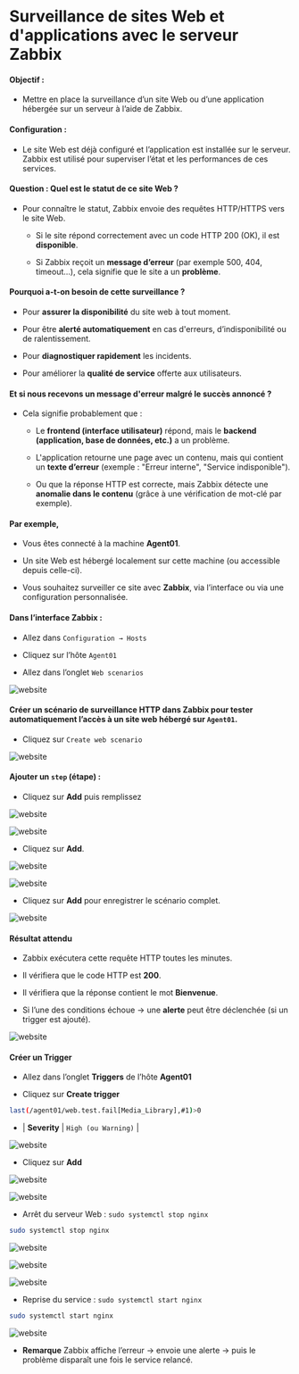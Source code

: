# Surveillance de sites Web et d'applications avec le serveur Zabbix

#### Objectif :

- Mettre en place la surveillance d’un site Web ou d’une application hébergée sur un serveur à l’aide de Zabbix.

#### Configuration :

- Le site Web est déjà configuré et l’application est installée sur le serveur. Zabbix est utilisé pour superviser l’état et les performances de ces services.

#### Question : Quel est le statut de ce site Web ?

- Pour connaître le statut, Zabbix envoie des requêtes HTTP/HTTPS vers le site Web.

  - Si le site répond correctement avec un code HTTP 200 (OK), il est **disponible**.

  - Si Zabbix reçoit un **message d’erreur** (par exemple 500, 404, timeout…), cela signifie que le site a un **problème**.

#### Pourquoi a-t-on besoin de cette surveillance ?

- Pour **assurer la disponibilité** du site web à tout moment.

- Pour être **alerté automatiquement** en cas d'erreurs, d’indisponibilité ou de ralentissement.

- Pour **diagnostiquer rapidement** les incidents.

- Pour améliorer la **qualité de service** offerte aux utilisateurs.

#### Et si nous recevons un message d'erreur malgré le succès annoncé ?

- Cela signifie probablement que :

  - Le **frontend (interface utilisateur)** répond, mais le **backend (application, base de données, etc.)** a un problème.

  - L'application retourne une page avec un contenu, mais qui contient un **texte d’erreur** (exemple : "Erreur interne", "Service indisponible").

  - Ou que la réponse HTTP est correcte, mais Zabbix détecte une **anomalie dans le contenu** (grâce à une vérification de mot-clé par exemple).

#### Par exemple,

- Vous êtes connecté à la machine **Agent01**.

- Un site Web est hébergé localement sur cette machine (ou accessible depuis celle-ci).

- Vous souhaitez surveiller ce site avec **Zabbix**, via l’interface ou via une configuration personnalisée.

#### Dans l’interface Zabbix :

- Allez dans `Configuration → Hosts`

- Cliquez sur l’hôte `Agent01`

- Allez dans l’onglet `Web scenarios`

![website](/assets/Zabbix_Website_01.png)

#### Créer un scénario de surveillance HTTP dans Zabbix pour tester automatiquement l’accès à un site web hébergé sur `Agent01`.

- Cliquez sur `Create web scenario`

![website](/assets/Zabbix_Website_02.png)

#### Ajouter un `step` (étape) :

- Cliquez sur **Add** puis remplissez

![website](/assets/Zabbix_Website_03.png)

![website](/assets/Zabbix_Website_04.png)

- Cliquez sur **Add**.

![website](/assets/Zabbix_Website_05.png)

![website](/assets/Zabbix_Website_06.png)

- Cliquez sur **Add** pour enregistrer le scénario complet.

![website](/assets/Zabbix_Website_07.png)

#### Résultat attendu

- Zabbix exécutera cette requête HTTP toutes les minutes.

- Il vérifiera que le code HTTP est **200**.

- Il vérifiera que la réponse contient le mot **Bienvenue**.

- Si l’une des conditions échoue → une **alerte** peut être déclenchée (si un trigger est ajouté).

![website](/assets/Zabbix_Website_08.png)

#### Créer un Trigger

- Allez dans l’onglet **Triggers** de l’hôte **Agent01**

- Cliquez sur **Create trigger**

```sh
last(/agent01/web.test.fail[Media_Library],#1)>0
```

- | **Severity** | `High (ou Warning)` |

![website](/assets/Zabbix_Website_09.png)

- Cliquez sur **Add**

![website](/assets/Zabbix_Website_10.png)

![website](/assets/Zabbix_Website_11.png)

- Arrêt du serveur Web : `sudo systemctl stop nginx`

```sh
sudo systemctl stop nginx
```

![website](/assets/Zabbix_Website_12.png)

![website](/assets/Zabbix_Website_13.png)

![website](/assets/Zabbix_Website_14.png)

- Reprise du service : `sudo systemctl start nginx`

```sh
sudo systemctl start nginx
```

![website](/assets/Zabbix_Website_15.png)

- **Remarque** Zabbix affiche l’erreur → envoie une alerte → puis le problème disparaît une fois le service relancé.
